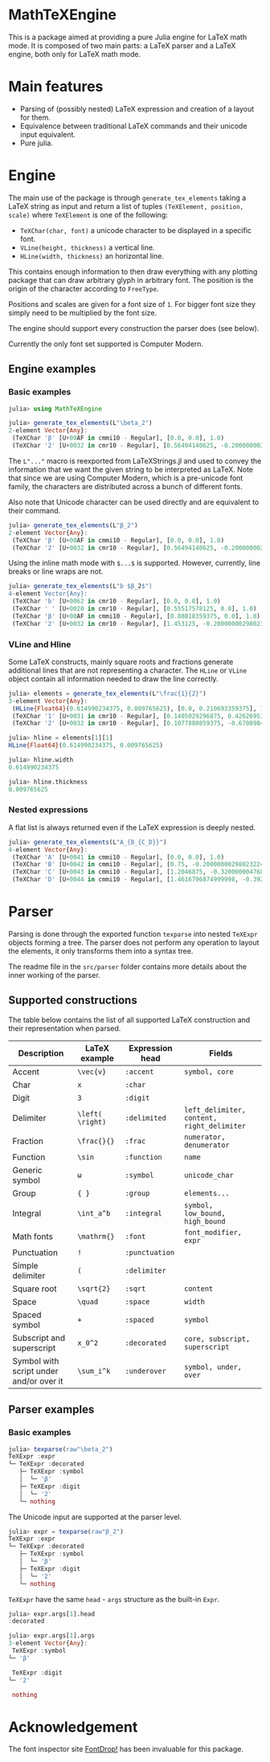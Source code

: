 # MathTeXEngine

This is a package aimed at providing a pure Julia engine for LaTeX math mode. It is composed of two main parts: a LaTeX parser and a LaTeX engine, both only for LaTeX math mode.

# Main features

- Parsing of (possibly nested) LaTeX expression and creation of a layout for them.
- Equivalence between traditional LaTeX commands and their unicode input equivalent.
- Pure julia.

# Engine

The main use of the package is through `generate_tex_elements` taking a LaTeX string as input and return a list of tuples `(TeXElement, position, scale)` where `TeXElement` is one of the following:

- `TeXChar(char, font)` a unicode character to be displayed in a specific font.
- `VLine(height, thickness)` a vertical line.
- `HLine(width, thickness)` an horizontal line.

This contains enough information to then draw everything with any plotting package that can draw arbitrary glyph in arbitrary font. The position is the origin of the character according to `FreeType`.

Positions and scales are given for a font size of `1`. For bigger font size they simply need to be multiplied by the font size.

The engine should support every construction the parser does (see below).

Currently the only font set supported is Computer Modern.

## Engine examples

### Basic examples

```julia
julia> using MathTeXEngine

julia> generate_tex_elements(L"\beta_2")
2-element Vector{Any}:
 (TeXChar 'β' [U+00AF in cmmi10 - Regular], [0.0, 0.0], 1.0)
 (TeXChar '2' [U+0032 in cmr10 - Regular], [0.56494140625, -0.20000000298023224], 0.6)
```

The `L"..."` macro is reexported from LaTeXStrings.jl and used to convey the information that we want the given string to be interpreted as LaTeX. Note that since we are using Computer Modern, which is a pre-unicode font family, the characters are distributed across a bunch of different fonts.

Also note that Unicode character can be used directly and are equivalent to their command.

```julia
julia> generate_tex_elements(L"β_2")
2-element Vector{Any}:
 (TeXChar 'β' [U+00AF in cmmi10 - Regular], [0.0, 0.0], 1.0)
 (TeXChar '2' [U+0032 in cmr10 - Regular], [0.56494140625, -0.20000000298023224], 0.6)
```

Using the inline math mode with `$...$` is supported. However, currently, line breaks or line wraps are not.

```julia
julia> generate_tex_elements(L"b $β_2$")
4-element Vector{Any}:
 (TeXChar 'b' [U+0062 in cmr10 - Regular], [0.0, 0.0], 1.0)
 (TeXChar ' ' [U+0020 in cmr10 - Regular], [0.55517578125, 0.0], 1.0)
 (TeXChar 'β' [U+00AF in cmmi10 - Regular], [0.88818359375, 0.0], 1.0)
 (TeXChar '2' [U+0032 in cmr10 - Regular], [1.453125, -0.20000000298023224], 0.6)
```

### VLine and Hline

Some LaTeX constructs, mainly square roots and fractions generate additional lines that are not representing a character. The `HLine` or `VLine` object contain all information needed to draw the line correctly.

```julia
julia> elements = generate_tex_elements(L"\frac{1}{2}")
3-element Vector{Any}:
 (HLine{Float64}(0.614990234375, 0.009765625), [0.0, 0.210693359375], 1.0)
 (TeXChar '1' [U+0031 in cmr10 - Regular], [0.1405029296875, 0.42626953125], 1.0)
 (TeXChar '2' [U+0032 in cmr10 - Regular], [0.1077880859375, -0.6708984375], 1.0)

julia> hline = elements[1][1]
HLine{Float64}(0.614990234375, 0.009765625)

julia> hline.width
0.614990234375

julia> hline.thickness
0.009765625
```

### Nested expressions

A flat list is always returned even if the LaTeX expression is deeply nested.

```julia
julia> generate_tex_elements(L"A_{B_{C_D}}")
4-element Vector{Any}:
 (TeXChar 'A' [U+0041 in cmmi10 - Regular], [0.0, 0.0], 1.0)
 (TeXChar 'B' [U+0042 in cmmi10 - Regular], [0.75, -0.20000000298023224], 0.6)
 (TeXChar 'C' [U+0043 in cmmi10 - Regular], [1.2046875, -0.3200000047683716], 0.36)
 (TeXChar 'D' [U+0044 in cmmi10 - Regular], [1.4616796874999998, -0.3920000058412552], 0.216)
```


# Parser

Parsing is done through the exported function `texparse` into nested `TeXExpr` objects forming a tree. The parser does not perform any operation to layout the elements, it only transforms them into a syntax tree.

The readme file in the `src/parser` folder contains more details about the inner working of the parser.

## Supported constructions

The table below contains the list of all supported LaTeX construction and their representation when parsed.

| Description | LaTeX example | Expression head | Fields |
|--|--|--|--|
| Accent | `\vec{v}` | `:accent` | `symbol, core` |
| Char | `x` | `:char` |
| Digit | `3` | `:digit` |
| Delimiter | `\left( \right)` | `:delimited` | `left_delimiter, content, right_delimiter` |
| Fraction | `\frac{}{}` | `:frac` | `numerator, denumerator` |
| Function | `\sin` | `:function` | `name` |
| Generic symbol | `ω` | `:symbol` | `unicode_char` |
| Group | `{ }` | `:group` | `elements...` |
| Integral | `\int_a^b` | `:integral` | `symbol, low_bound, high_bound` |
| Math fonts | `\mathrm{}` | `:font` | `font_modifier, expr` |
| Punctuation | `!` | `:punctuation` |
| Simple delimiter | `(` | `:delimiter` |
| Square root | `\sqrt{2}` | `:sqrt` | `content` |
| Space | `\quad` | `:space` | `width` |
| Spaced symbol | `+` | `:spaced` | `symbol` |
| Subscript and superscript | `x_0^2` | `:decorated` | `core, subscript, superscript` |
| Symbol with script under and/or over it | `\sum_i^k` | `:underover` | `symbol, under, over` |

## Parser examples

### Basic examples

```julia
julia> texparse(raw"\beta_2")
TeXExpr :expr        
└─ TeXExpr :decorated
   ├─ TeXExpr :symbol
   │  └─ 'β'
   ├─ TeXExpr :digit
   │  └─ '2'
   └─ nothing
```

The Unicode input are supported at the parser level.

```julia
julia> expr = texparse(raw"β_2")
TeXExpr :expr
└─ TeXExpr :decorated
   ├─ TeXExpr :symbol
   │  └─ 'β'
   ├─ TeXExpr :digit
   │  └─ '2'
   └─ nothing
```

`TeXExpr` have the same `head` - `args` structure as the built-in `Expr`.

```julia
julia> expr.args[1].head
:decorated

julia> expr.args[1].args
3-element Vector{Any}:
 TeXExpr :symbol
└─ 'β'

 TeXExpr :digit
└─ '2'

 nothing
```

# Acknowledgement

The font inspector site [FontDrop!](https://fontdrop.info) has been invaluable for this package.